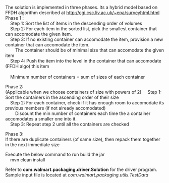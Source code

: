The solution is implemented in three phases. Its a hybrid model based on FFDH algorithm described at http://cgi.csc.liv.ac.uk/~epa/surveyhtml.html <br>
Phase 1 : <br>
&nbsp;&nbsp;&nbsp;&nbsp;Step 1: Sort the list of items in the descending order of volumes<br>
&nbsp;&nbsp;&nbsp;&nbsp;Step 2: For each item in the sorted list, pick the smallest container that can accomodate the given item.<br>
&nbsp;&nbsp;&nbsp;&nbsp;Step 3: If no existing container can accomodate the item, provision a new container that can accomodate the item. <br>
&nbsp;&nbsp;&nbsp;&nbsp;&nbsp;&nbsp;&nbsp;&nbsp;The container should be of minimal size that can accomodate the given item <br>
&nbsp;&nbsp;&nbsp;&nbsp;Step 4: Push the item into the level in the container that can accomodate (FFDH algo) this item<br>
    <br>
&nbsp;&nbsp;&nbsp;&nbsp;Minimum number of containers = sum of sizes of each container<br>
    
Phase 2:<br> (Applicable when we choose containers of size with powers of 2)
&nbsp;&nbsp;&nbsp;&nbsp;Step 1: Sort the containers in the ascending order of their size<br>
&nbsp;&nbsp;&nbsp;&nbsp;Step 2: For each container, check if it has enough room to accomodate its previous members (if not already accomodated) <br>
&nbsp;&nbsp;&nbsp;&nbsp;&nbsp;&nbsp;&nbsp;&nbsp;Discount the min number of containers each time the a container accomodates a smaller one into it.<br>
&nbsp;&nbsp;&nbsp;&nbsp;Step 3: Repeat step 2 until all the containers are checked<br>

Phase 3: 
<br>
If there are duplicate containers (of same size), then repack them together in the next immediate size


Execute the below command to run build the jar<br>
&nbsp;&nbsp;&nbsp;&nbsp;mvn clean install<br>

Refer to <b>com.walmart.packaging.driver.Solution</b> for the driver program. Sample input file is located at <i>com.walmart.packaging.utils.TestData</i>
